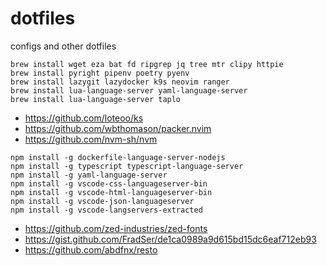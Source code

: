# dotfiles
configs and other dotfiles


```shell
brew install wget eza bat fd ripgrep jq tree mtr clipy httpie
brew install pyright pipenv poetry pyenv
brew install lazygit lazydocker k9s neovim ranger
brew install lua-language-server yaml-language-server
brew install lua-language-server taplo
```

* https://github.com/loteoo/ks
* https://github.com/wbthomason/packer.nvim
* https://github.com/nvm-sh/nvm

```
npm install -g dockerfile-language-server-nodejs
npm install -g typescript typescript-language-server
npm install -g yaml-language-server
npm install -g vscode-css-languageserver-bin
npm install -g vscode-html-languageserver-bin
npm install -g vscode-json-languageserver
npm install -g vscode-langservers-extracted
```
* https://github.com/zed-industries/zed-fonts
* https://gist.github.com/FradSer/de1ca0989a9d615bd15dc6eaf712eb93
* https://github.com/abdfnx/resto
